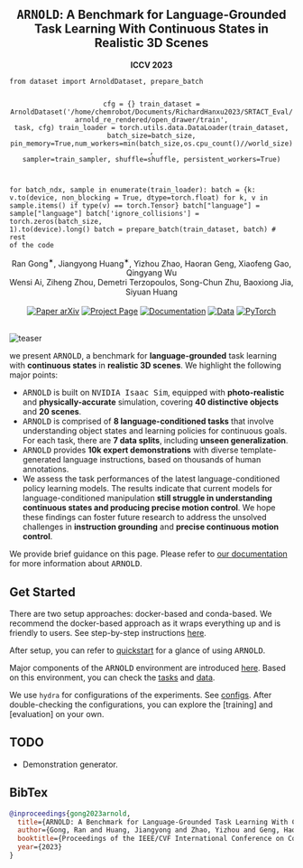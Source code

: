 <h2 align="center">
  <b><tt>ARNOLD</tt>: A Benchmark for Language-Grounded Task Learning With Continuous States in Realistic 3D Scenes</b>
</h2>

<div align="center" margin-bottom="6em">
<b>ICCV 2023</b>
</div>

<code align="center" margin-botttom="6em">
from dataset import ArnoldDataset, prepare_batch

cfg = {}
train_dataset = ArnoldDataset('/home/chemrobot/Documents/RichardHanxu2023/SRTACT_Eval/arnold_re_rendered/open_drawer/train', task, cfg)
train_loader = torch.utils.data.DataLoader(train_dataset, batch_size=batch_size, pin_memory=True,num_workers=min(batch_size,os.cpu_count()//world_size), sampler=train_sampler, shuffle=shuffle, persistent_workers=True)

for batch_ndx, sample in enumerate(train_loader):
           batch = {k: v.to(device, non_blocking = True, dtype=torch.float) for k, v in sample.items() if type(v) == torch.Tensor}
            batch["language"] = sample["language"]
            batch['ignore_collisions'] = torch.zeros(batch_size, 1).to(device).long()
            batch = prepare_batch(train_dataset, batch)
            # rest of the code
</code>

<div align="center" margin-bottom="6em">
Ran Gong<sup>✶</sup>, Jiangyong Huang<sup>✶</sup>, Yizhou Zhao, Haoran Geng, Xiaofeng Gao, Qingyang Wu <br/> Wensi Ai, Ziheng Zhou, Demetri Terzopoulos, Song-Chun Zhu, Baoxiong Jia, Siyuan Huang
</div>
&nbsp;

<div align="center">
    <a href="https://arxiv.org/abs/2304.04321" target="_blank">
    <img src="https://img.shields.io/badge/Paper-arXiv-green" alt="Paper arXiv"></a>
    <a href="https://arnold-benchmark.github.io" target="_blank">
    <img src="https://img.shields.io/badge/Page-ARNOLD-9cf" alt="Project Page"/></a>
    <a href="https://arnold-docs.readthedocs.io/en/latest/" target="_blank">
    <img src="https://img.shields.io/badge/docs-passing-brightgreen.svg" alt="Documentation"/></a>
    <a href="https://drive.google.com/drive/folders/1yaEItqU9_MdFVQmkKA6qSvfXy_cPnKGA?usp=sharing" target="_blank">
    <img src="https://img.shields.io/badge/Data-Demos-9966ff" alt="Data"/></a>
    <a href="https://pytorch.org" target="_blank">
    <img src="https://img.shields.io/badge/Code-PyTorch-blue" alt="PyTorch"/></a>
</div>
&nbsp;

![teaser](docs/teaser.png)

we present <tt>ARNOLD</tt>, a benchmark for **language-grounded** task learning with **continuous states** in **realistic 3D scenes**. We highlight the following major points:
- <tt>ARNOLD</tt> is built on <tt>NVIDIA Isaac Sim</tt>, equipped with **photo-realistic** and **physically-accurate** simulation, covering **40 distinctive objects** and **20 scenes**.
- <tt>ARNOLD</tt> is comprised of **8 language-conditioned tasks** that involve understanding object states and learning policies for continuous goals. For each task, there are **7 data splits**, including **unseen generalization**.
- <tt>ARNOLD</tt> provides **10k expert demonstrations** with diverse template-generated language instructions, based on thousands of human annotations.
- We assess the task performances of the latest language-conditioned policy learning models. The results indicate that current models for language-conditioned manipulation **still struggle in understanding continuous states and producing precise motion control**. We hope these findings can foster future research to address the unsolved challenges in **instruction grounding** and **precise continuous motion control**.

We provide brief guidance on this page. Please refer to [our documentation](https://arnold-docs.readthedocs.io/en/latest/) for more information about <tt>ARNOLD</tt>.

## Get Started
There are two setup approaches: docker-based and conda-based. We recommend the docker-based approach as it wraps everything up and is friendly to users. See step-by-step instructions [here](https://arnold-docs.readthedocs.io/en/latest/tutorial/setup/index.html#setup).

After setup, you can refer to [quickstart](https://arnold-docs.readthedocs.io/en/latest/tutorial/setup/index.html#quickstart) for a glance of using <tt>ARNOLD</tt>.

Major components of the <tt>ARNOLD</tt> environment are introduced [here](https://arnold-docs.readthedocs.io/en/latest/tutorial/environment/index.html#environment). Based on this environment, you can check the [tasks](https://arnold-docs.readthedocs.io/en/latest/tutorial/tasks/index.html#tasks) and [data](https://arnold-docs.readthedocs.io/en/latest/tutorial/data/index.html#data).

We use `hydra` for configurations of the experiments. See [configs](https://arnold-docs.readthedocs.io/en/latest/tutorial/configs/index.html#configs). After double-checking the configurations, you can explore the [training] and [evaluation] on your own.

## TODO
- Demonstration generator.

## BibTex
```bibtex
@inproceedings{gong2023arnold,
  title={ARNOLD: A Benchmark for Language-Grounded Task Learning With Continuous States in Realistic 3D Scenes},
  author={Gong, Ran and Huang, Jiangyong and Zhao, Yizhou and Geng, Haoran and Gao, Xiaofeng and Wu, Qingyang and Ai, Wensi and Zhou, Ziheng and Terzopoulos, Demetri and Zhu, Song-Chun and others},
  booktitle={Proceedings of the IEEE/CVF International Conference on Computer Vision (ICCV)},
  year={2023}
}
```
